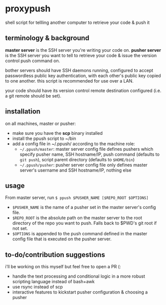 # proxypush
shell script for tellling another computer to retrieve your code &amp; push it

## terminology & background
**master server** is the SSH server you're writing your code on. **pusher server** is the SSH server you want to tell to retrieve your code & issue the version control push command on.

bother servers should have SSH daemons running, configured to accept passwordless public key authentication, with each other's public key copied to one another. this script is recommended for use over a LAN.

your code should have its version control remote destination configured (i.e. a git remote should be set).

## installation

on all machines, master or pusher:
- make sure you have the **scp** binary installed
- install the ppush script to ~/bin
- add a config file in ~/.ppush/ according to the machine role:
  - `~/.ppush/master`: master server config file defines pushers which specify pusher name, SSH hostname/IP, push command (defaults to `git push`), script parent directory (defaults to `$HOME/bin`)
  - `~/.ppush/pusher`: pusher server config file only defines master server's username and SSH hostname/IP, nothing else

## usage

From master server, run `$ ppush $PUSHER_NAME [$REPO_ROOT $OPTIONS]`
- `$PUSHER_NAME` is the name of a pusher set in the master server's config file.
- `$REPO_ROOT` is the absolute path on the master server to the root directory of the repo you want to push. Falls back to $PWD's git root if not set.
- `$OPTIONS` is appended to the push command defined in the master config file that is executed on the pusher server.

## to-do/contribution suggestions

i'll be working on this myself but feel free to open a PR (: 
- handle the text processing and conditional logic in a more robust scripting language instead of bash+awk
- use rsync instead of scp
- interactive features to kickstart pusher configuration & choosing a pusher
